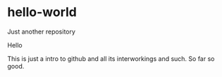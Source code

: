 # hello-world
Just another repository

Hello

This is just a intro to github and all its interworkings and such.
So far so good.
